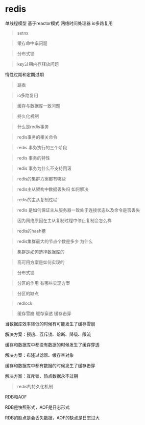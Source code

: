 # redis

单线程模型
基于reactor模式 网络时间处理器
io多路复用

> setnx


> 缓存命中率问题

> 分布式锁

> key过期内存释放问题

惰性过期和定期过期


> 跳表

> io多路复用

> 缓存与数据库一致问题

> 持久化机制

> 什么是redis事务


> redis事务的相关命令

> redis 事务执行的三个阶段

> redis 事务的特性

> redis 事务为什么不支持回滚

> redis的集群方案都有哪些

> redis主从架构中数据丢失吗 如何解决

> redis的主从复制过程

> redis 是如何保证主从服务器一致处于连接状态以及命令是否丢失

> 因为网络原因在主从复制过程中停止复制会怎么样

> redis的hash槽

> redis集群最大的节点个数是多少 为什么

> 集群是如何选择数据库的

> 高可用方案是如何实现的

> 分布式锁

> 分区的作用 有哪些实现方案

> 分区的缺点

> redlock

> 缓存雪崩 缓存穿透 缓存击穿

当数据库效率降低的时候有可能发生了缓存雪崩

解决方案：预热、互斥锁、熔断、降级、限流

缓存和数据库中都没有数据的时候发生了缓存穿透

解决方案：布隆过滤器、缓存空对象

缓存和数据库中都有数据的时候发生了缓存击穿

解决方案：互斥锁、热点数据永不过期

> redis的持久化机制

RDB和AOF

RDB是快照形式，AOF是日志形式

RDB的缺点是会丢失数据，AOF的缺点是日志过大